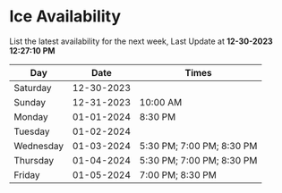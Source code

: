 # Ice Availability

List the latest availability for the next week, Last Update at **12-30-2023 12:27:10 PM**

| Day         | Date        | Times       |
| ----------- | ----------- | ----------- |
|Saturday|12-30-2023||
|Sunday|12-31-2023|10:00 AM|
|Monday|01-01-2024|8:30 PM|
|Tuesday|01-02-2024||
|Wednesday|01-03-2024|5:30 PM; 7:00 PM; 8:30 PM|
|Thursday|01-04-2024|5:30 PM; 7:00 PM; 8:30 PM|
|Friday|01-05-2024|7:00 PM; 8:30 PM|
